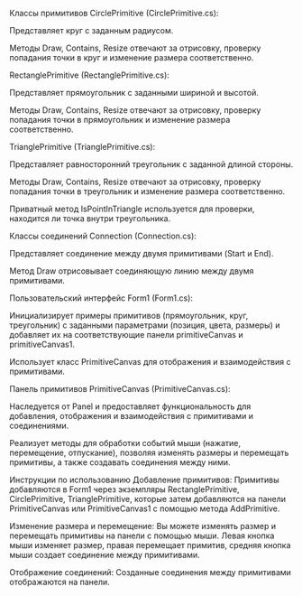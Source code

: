 Классы примитивов
CirclePrimitive (CirclePrimitive.cs):

Представляет круг с заданным радиусом.

Методы Draw, Contains, Resize отвечают за отрисовку, проверку попадания точки в круг и изменение размера соответственно.

RectanglePrimitive (RectanglePrimitive.cs):

Представляет прямоугольник с заданными шириной и высотой.

Методы Draw, Contains, Resize отвечают за отрисовку, проверку попадания точки в прямоугольник и изменение размера соответственно.

TrianglePrimitive (TrianglePrimitive.cs):

Представляет равносторонний треугольник с заданной длиной стороны.

Методы Draw, Contains, Resize отвечают за отрисовку, проверку попадания точки в треугольник и изменение размера соответственно.

Приватный метод IsPointInTriangle используется для проверки, находится ли точка внутри треугольника.

Классы соединений
Connection (Connection.cs):

Представляет соединение между двумя примитивами (Start и End).

Метод Draw отрисовывает соединяющую линию между двумя примитивами.

Пользовательский интерфейс
Form1 (Form1.cs):

Инициализирует примеры примитивов (прямоугольник, круг, треугольник) с заданными параметрами (позиция, цвета, размеры) и добавляет их на соответствующие панели primitiveCanvas и primitiveCanvas1.

Использует класс PrimitiveCanvas для отображения и взаимодействия с примитивами.

Панель примитивов
PrimitiveCanvas (PrimitiveCanvas.cs):

Наследуется от Panel и предоставляет функциональность для добавления, отображения и взаимодействия с примитивами и соединениями.

Реализует методы для обработки событий мыши (нажатие, перемещение, отпускание), позволяя изменять размеры и перемещать примитивы, а также создавать соединения между ними.

Инструкции по использованию
Добавление примитивов: Примитивы добавляются в Form1 через экземпляры RectanglePrimitive, CirclePrimitive, TrianglePrimitive, которые затем добавляются на панели PrimitiveCanvas или PrimitiveCanvas1 с помощью метода AddPrimitive.

Изменение размера и перемещение: Вы можете изменять размер и перемещать примитивы на панели с помощью мыши. Левая кнопка мыши изменяет размер, правая перемещает примитив, средняя кнопка мыши создает соединение между примитивами.

Отображение соединений: Созданные соединения между примитивами отображаются на панели.
